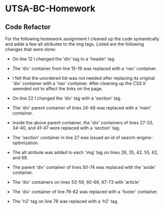 # UTSA-BC-Homework
## Code Refactor

For the following homework assignment I cleaned up the code symantically and adde a few alt atributes to the img tags.
Listed are the following changes that were done:

* On line 12 I changed the 'div' tag to a 'header' tag.

* The 'div' container from line 15-19 was replaced with a 'nav' container.

* I felt that the unordered list was not needed after replacing its original 'div' container with a 'nav' container. After cleaning up the CSS It seemded not to affect the links on the page.

* On line 22 I changed the 'div' tag with a 'section' tag.

* The 'div' parent container of lines 24-48 was replaced with a 'main' container.

* Inside the above parent container, the 'div' containers of lines 27-33, 34-40, and 41-47 were replaced with a 'section' tag.

* The 'section' container in line 27 was issued an id of search-engine-optimization.

* The alt atribute was added to each 'img' tag on lines 28, 35, 42, 55, 62, and 69.

* The parent 'div' container of lines 50-74 was replaced with the 'aside' container.

* The 'div' containers on lines 53-59, 60-66, 67-73 with 'article'

* The 'div' container of line 76-82 was replaced with a 'footer' container.

* The 'h2' tag on line 78 was replaced with a 'h2' tag.
